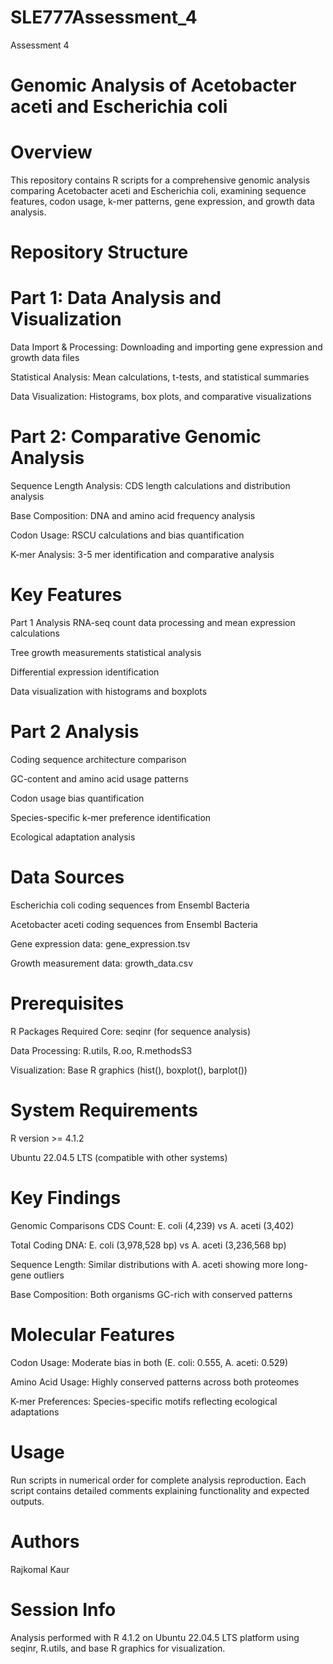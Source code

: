 # SLE777Assessment_4
Assessment 4
# Genomic Analysis of Acetobacter aceti and Escherichia coli
# Overview
This repository contains R scripts for a comprehensive genomic analysis comparing Acetobacter aceti and Escherichia coli, examining sequence features, codon usage, k-mer patterns, gene expression, and growth data analysis.

# Repository Structure
# Part 1: Data Analysis and Visualization
Data Import & Processing: Downloading and importing gene expression and growth data files

Statistical Analysis: Mean calculations, t-tests, and statistical summaries

Data Visualization: Histograms, box plots, and comparative visualizations

# Part 2: Comparative Genomic Analysis
Sequence Length Analysis: CDS length calculations and distribution analysis

Base Composition: DNA and amino acid frequency analysis

Codon Usage: RSCU calculations and bias quantification

K-mer Analysis: 3-5 mer identification and comparative analysis

# Key Features
Part 1 Analysis
RNA-seq count data processing and mean expression calculations

Tree growth measurements statistical analysis

Differential expression identification

Data visualization with histograms and boxplots

# Part 2 Analysis
Coding sequence architecture comparison

GC-content and amino acid usage patterns

Codon usage bias quantification

Species-specific k-mer preference identification

Ecological adaptation analysis

# Data Sources
Escherichia coli coding sequences from Ensembl Bacteria

Acetobacter aceti coding sequences from Ensembl Bacteria

Gene expression data: gene_expression.tsv

Growth measurement data: growth_data.csv

# Prerequisites
R Packages Required
Core: seqinr (for sequence analysis)

Data Processing: R.utils, R.oo, R.methodsS3

Visualization: Base R graphics (hist(), boxplot(), barplot())

# System Requirements
R version >= 4.1.2

Ubuntu 22.04.5 LTS (compatible with other systems)

# Key Findings
Genomic Comparisons
CDS Count: E. coli (4,239) vs A. aceti (3,402)

Total Coding DNA: E. coli (3,978,528 bp) vs A. aceti (3,236,568 bp)

Sequence Length: Similar distributions with A. aceti showing more long-gene outliers

Base Composition: Both organisms GC-rich with conserved patterns

# Molecular Features
Codon Usage: Moderate bias in both (E. coli: 0.555, A. aceti: 0.529)

Amino Acid Usage: Highly conserved patterns across both proteomes

K-mer Preferences: Species-specific motifs reflecting ecological adaptations

# Usage
Run scripts in numerical order for complete analysis reproduction. Each script contains detailed comments explaining functionality and expected outputs.

# Authors
Rajkomal Kaur 

# Session Info
Analysis performed with R 4.1.2 on Ubuntu 22.04.5 LTS platform using seqinr, R.utils, and base R graphics for visualization.
